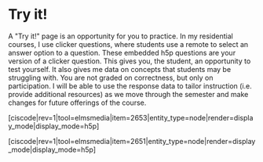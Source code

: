 # Try it!

A "Try it!" page is an opportunity for you to practice.  In my residential courses, I use clicker questions, where students use a remote to select an answer option to a question.   These embedded h5p questions are your version of a clicker question.  This gives you, the student, an opportunity to test yourself.  It also gives me data on concepts that students may be struggling with.  You are not graded on correctness, but only on participation.  I will be able to use the response data to tailor instruction (i.e. provide additional resources) as we move through the semester and make changes for future offerings of the course.


[ciscode|rev=1|tool=elmsmedia|item=2653|entity_type=node|render=display_mode|display_mode=h5p]

[ciscode|rev=1|tool=elmsmedia|item=2651|entity_type=node|render=display_mode|display_mode=h5p]

<houck-math> </houck-math>